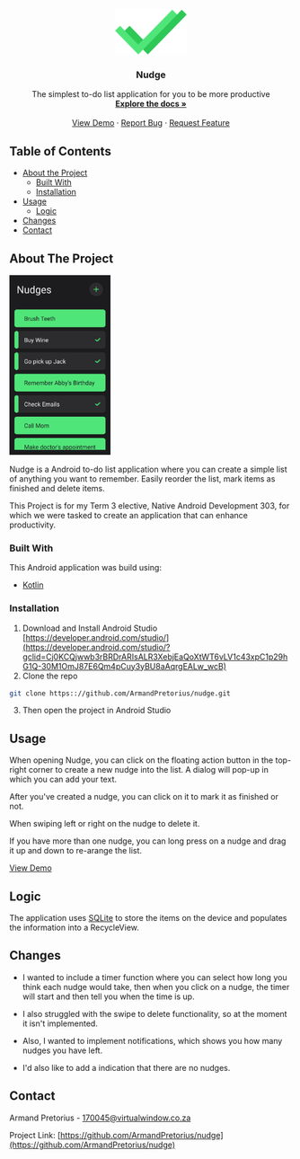 <!--Nudge README.MD-->

<!-- PROJECT LOGO -->
<br />
<p align="center">
  <a href="https://github.com/ArmandPretorius/nudge">
    <img src="nudges_logo.png" alt="Logo" height="80">
  </a>

  <h3 align="center">Nudge</h3>

  <p align="center">
    The simplest to-do list application for you to be more productive
    <br />
    <a href="https://github.com/ArmandPretorius/nudge"><strong>Explore the docs »</strong></a>
    <br />
    <br />
    <a href="https://github.com/ArmandPretorius/nudge">View Demo</a>
    ·
    <a href="https://github.com/ArmandPretorius/nudge/issues">Report Bug</a>
    ·
    <a href="https://github.com/ArmandPretorius/nudge/issues">Request Feature</a>
  </p>
</p>



<!-- TABLE OF CONTENTS -->
## Table of Contents

* [About the Project](#about-the-project)
  * [Built With](#built-with)
  * [Installation](#installation)
* [Usage](#usage)
  * [Logic](#logic)
* [Changes](#changes)
* [Contact](#contact)

<!-- ABOUT THE PROJECT -->
## About The Project


<img src="nudge_screenshot.png" alt="Logo" width="180">

Nudge is a Android to-do list application where you can create a simple list of anything you want to remember. Easily reorder the list, mark items as finished and delete items.

This Project is for my Term 3 elective, Native Android Development 303, for which we were tasked to create an application that can enhance productivity.

### Built With
This Android application was build using:
* [Kotlin](https://kotlin.com)


### Installation

1. Download and Install Android Studio [https://developer.android.com/studio/](https://developer.android.com/studio/?gclid=Cj0KCQjwwb3rBRDrARIsALR3XebjEaQoXtWT6vLV1c43xpC1p29hG1Q-30M1OmJ87E6Qm4pCuy3yBU8aAqrgEALw_wcB)
2. Clone the repo
```sh
git clone https:://github.com/ArmandPretorius/nudge.git
```
3. Then open the project in Android Studio

<!-- USAGE -->
## Usage

When opening Nudge, you can click on the floating action button in the top-right corner to create a new nudge into the list. A dialog will pop-up in which you can add your text.

After you've created a nudge, you can click on it to mark it as finished or not.

When swiping left or right on the nudge to delete it.

If you have more than one nudge, you can long press on a nudge and drag it up and down to re-arange the list.

[View Demo]()
<!-- HOW DOES IT WORK -->
## Logic

The application uses [SQLite](https://www.sqlite.org/index.html) to store the items on the device and populates the information into a RecycleView.


<!-- Changes Made -->
## Changes

* I wanted to include a timer function where you can select how long you think each nudge would take, then when you click on a nudge, the timer will start and then tell you when the time is up.

* I also struggled with the swipe to delete functionality, so at the moment it isn't implemented.
* Also, I wanted to implement notifications, which shows you how many nudges you have left.
* I'd also like to add a indication that there are no nudges.


<!-- CONTACT -->
## Contact

Armand Pretorius - 170045@virtualwindow.co.za

Project Link: [https://github.com/ArmandPretorius/nudge](https://github.com/ArmandPretorius/nudge)







<!-- MARKDOWN LINKS & IMAGES -->
[product-screenshot]: nudge_screenshot.png
